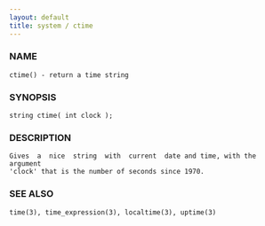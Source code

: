 ```yaml
---
layout: default
title: system / ctime
---
```


### NAME

    ctime() - return a time string

### SYNOPSIS

    string ctime( int clock );

### DESCRIPTION

    Gives  a  nice  string  with  current  date and time, with the argument
    'clock' that is the number of seconds since 1970.

### SEE ALSO

    time(3), time_expression(3), localtime(3), uptime(3)

